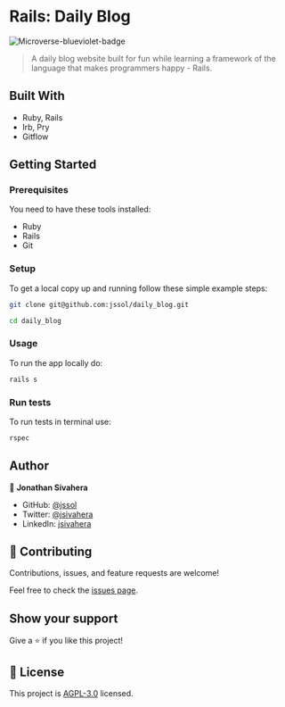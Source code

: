 # Rails: Daily Blog

![Microverse-blueviolet-badge](https://img.shields.io/badge/Microverse-blueviolet)

> A daily blog website built for fun while learning a framework of the language that makes programmers happy - Rails.

## Built With

- Ruby, Rails
- Irb, Pry
- Gitflow

## Getting Started

### Prerequisites

You need to have these tools installed:

- Ruby
- Rails
- Git

### Setup

To get a local copy up and running follow these simple example steps:

```bash
git clone git@github.com:jssol/daily_blog.git
```

```bash
cd daily_blog
```

### Usage

To run the app locally do:

```bash
rails s
```

### Run tests

To run tests in terminal use:

```bash
rspec
```

## Author

👤 **Jonathan Sivahera**

- GitHub: [@jssol](https://github.com/jssol)
- Twitter: [@jsivahera](https://twitter.com/jsivahera)
- LinkedIn: [jsivahera](https://linkedin.com/in/jsivahera)

## 🤝 Contributing

Contributions, issues, and feature requests are welcome!

Feel free to check the [issues page](../../issues/).

## Show your support

Give a ⭐️ if you like this project!

## 📝 License

This project is [AGPL-3.0](./LICENSE) licensed.

